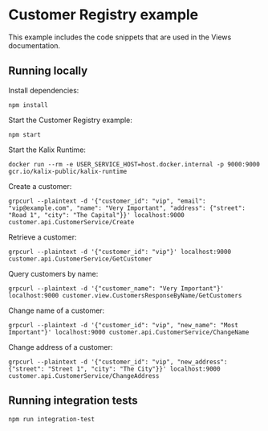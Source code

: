 # Customer Registry example

This example includes the code snippets that are used in the Views documentation.

## Running locally

Install dependencies:

```
npm install
```

Start the Customer Registry example:

```shell
npm start
```

Start the Kalix Runtime:

```shell
docker run --rm -e USER_SERVICE_HOST=host.docker.internal -p 9000:9000 gcr.io/kalix-public/kalix-runtime
```

Create a customer:

```shell
grpcurl --plaintext -d '{"customer_id": "vip", "email": "vip@example.com", "name": "Very Important", "address": {"street": "Road 1", "city": "The Capital"}}' localhost:9000  customer.api.CustomerService/Create
```

Retrieve a customer:

```shell
grpcurl --plaintext -d '{"customer_id": "vip"}' localhost:9000  customer.api.CustomerService/GetCustomer
```

Query customers by name:

```shell
grpcurl --plaintext -d '{"customer_name": "Very Important"}' localhost:9000 customer.view.CustomersResponseByName/GetCustomers
```

Change name of a customer:

```shell
grpcurl --plaintext -d '{"customer_id": "vip", "new_name": "Most Important"}' localhost:9000 customer.api.CustomerService/ChangeName
```

Change address of a customer:

```shell
grpcurl --plaintext -d '{"customer_id": "vip", "new_address": {"street": "Street 1", "city": "The City"}}' localhost:9000 customer.api.CustomerService/ChangeAddress
```

## Running integration tests

```shell
npm run integration-test
```
